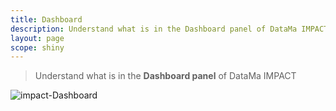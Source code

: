 ```yaml
---
title: Dashboard
description: Understand what is in the Dashboard panel of DataMa IMPACT.
layout: page
scope: shiny
---
```


> Understand what is in the **Dashboard panel** of DataMa IMPACT

![impact-Dashboard]({{site.url}}/{{site.baseurl}}/core_app/impact/web_application/images/impactdashboard.png)
